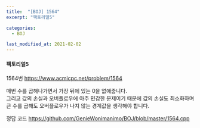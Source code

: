 ```yaml
---
title:  "[BOJ] 1564"
excerpt: "팩토리얼5"

categories:
  - BOJ

last_modified_at: 2021-02-02
---
```


#### 팩토리얼5

1564번 <https://www.acmicpc.net/problem/1564>

매번 수를 곱해나가면서 가장 뒤에 있는 0을 없애줍니다.<br>
그리고 값의 손실과 오버플로우에 아주 민감한 문제이기 때문에 값의 손실도 최소화하며 큰 수를 곱해도 오버플로우가 나지 않는 경계값을 생각해야 합니다.

정답 코드 <https://github.com/GenieWonimanimo/BOJ/blob/master/1564.cpp>